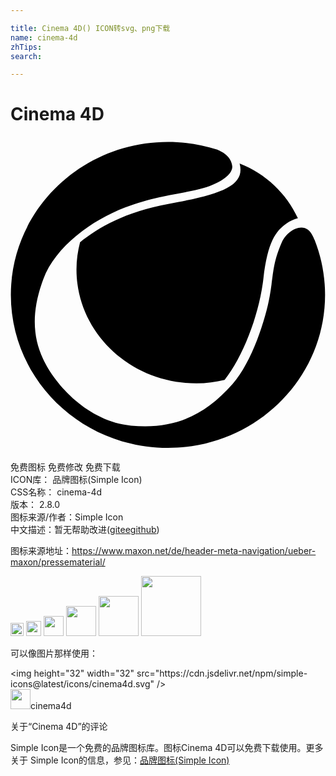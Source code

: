 ```yaml
---

title: Cinema 4D() ICON转svg、png下载
name: cinema-4d
zhTips: 
search: 

---
```


# Cinema 4D  <small style="font-size: 60%;font-weight: 100"></small>

<div id="svg" class="svg-wrap">
<svg role="img" viewBox="0 0 24 24" xmlns="http://www.w3.org/2000/svg"><title>Cinema 4D icon</title><path d="M12.022,5.127C8.786,5.713,6.677,6.917,5.3,8.047c-0.172,0.665-0.273,1.356-0.273,2.072 c0,4.794,4.093,8.68,9.141,8.68c0.753,0,1.467-0.098,2.146-0.264c1.458-1.848,2.651-5.065,2.955-7.728 c0.319-2.786,0.953-3.63,1.742-4.18c0.28-0.195,0.574-0.344,0.885-0.415c-0.887-1.897-2.439-3.388-4.444-4.168 c0.005,0.022,0.014,0.04,0.019,0.062C17.852,3.735,16.115,4.386,12.022,5.127z M23.179,7.898 c-0.032-0.063-0.064-0.134-0.097-0.214c-0.594-1.455-2.022-0.512-2.399,0.344c-0.742,1.686-0.633,2.422-0.934,4.131 s-1.337,4.999-2.828,6.688c-2.13,2.412-4.46,3.484-7.727,3.172s-5.785-3.082-6.717-5.09c-0.782-1.685-0.9-3.596,0.025-6.073 s3.7-4.491,6.237-5.459c2.537-0.968,4.545-1.063,5.96-1.475c1.415-0.413,2.249-1.093,2.197-1.672 c-0.065-0.718-0.757-1.1-1.148-1.26c-1.18-0.379-2.441-0.584-3.751-0.584c-6.611,0-11.97,5.218-11.97,11.655 c0,6.437,5.359,11.655,11.97,11.655s11.97-5.218,11.97-11.655C23.966,10.594,23.687,9.191,23.179,7.898z"/></svg>
</div>
<detail full-name='cinema-4d'></detail>

<div class="detail-page">
<p>
<span><span class="badge-success badge">免费图标</span> <span class="badge-success badge">免费修改</span>  <span class="badge-success badge">免费下载</span> </span>
<br/>
<span>
ICON库：
<span class="badge-secondary badge">品牌图标(Simple Icon)</span> 
</span>
<br/>
<span>
CSS名称：
<span class="badge-secondary badge">cinema-4d</span> 
</span>

<br/>
<span>
版本：
<span class="badge-secondary badge">2.8.0</span> 
</span>
<br/>
<span>图标来源/作者：<span class="badge-light badge">Simple Icon</span></span> 
<br/>
<span class="zh-detail">中文描述：暂无<span class="help-link"><span>帮助改进</span>(<a href="https://gitee.com/liuwave/icon-helper/edit/master/json/brands/cinema-4d.json" target="_blank" rel="noopener noreferrer">gitee</a><a href="https://github.com/liuwave/icon-helper/edit/master/json/brands/cinema-4d.json" target="_blank" rel="noopener noreferrer">github</a></span>)</span><br/>
</p>
</div><div class="description description alert alert-light"><p>图标来源地址：<a href="https://www.maxon.net/de/header-meta-navigation/ueber-maxon/pressematerial/" target="_blank" rel="noopener noreferrer">https://www.maxon.net/de/header-meta-navigation/ueber-maxon/pressematerial/</a></p></div>
<div class="alert alert-dark">
<img height="21" width="21" src="https://cdn.jsdelivr.net/npm/simple-icons@latest/icons/cinema4d.svg" />
<img height="24" width="24" src="https://cdn.jsdelivr.net/npm/simple-icons@latest/icons/cinema4d.svg" />
<img height="32" width="32" src="https://cdn.jsdelivr.net/npm/simple-icons@latest/icons/cinema4d.svg" />
<img height="48" width="48" src="https://cdn.jsdelivr.net/npm/simple-icons@latest/icons/cinema4d.svg" />
<img height="64" width="64" src="https://cdn.jsdelivr.net/npm/simple-icons@latest/icons/cinema4d.svg" />
<img height="96" width="96" src="https://cdn.jsdelivr.net/npm/simple-icons@latest/icons/cinema4d.svg" />

</div>
<div>
  <p>可以像图片那样使用：    
  </p>
  <div class="alert alert-primary" style="font-size: 14px">
    &lt;img height="32" width="32" src="https://cdn.jsdelivr.net/npm/simple-icons@latest/icons/cinema4d.svg" /&gt;
    <copy-btn content='<img height="32" width="32" src="https://cdn.jsdelivr.net/npm/simple-icons@latest/icons/cinema4d.svg" />'></copy-btn>
  </div>
  <div class="alert alert-secondary">
    <img height="32" width="32" src="https://cdn.jsdelivr.net/npm/simple-icons@latest/icons/cinema4d.svg" />cinema4d
    <copy-btn content="cinema4d" btn-title="复制图标名称"></copy-btn>
  </div>
</div>

<Vssue title="关于“Cinema 4D”的评论" >关于“Cinema 4D”的评论</Vssue>


<div><p>Simple Icon是一个免费的品牌图标库。图标Cinema 4D可以免费下载使用。更多关于  Simple Icon的信息，参见：<a target="_blank" href="https://iconhelper.cn/brands.html">品牌图标(Simple Icon)</a>
</p></div>
